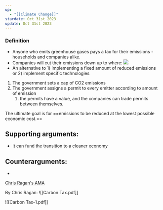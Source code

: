 ```yaml
---
up:
  - "[[Climate Change]]"
stardate: Oct 31st 2023
update: Oct 31st 2023
---
```


### Definition
- Anyone who emits greenhouse gases pays a tax for their emissions - households and companies alike.
- Companies will cut their emissions down up to where:
![](https://i.imgur.com/HkmIuVA.png)
- An alternative to 1) implementing a fixed amount of reduced emissions or 2) implement specific technologies

1) The government sets a cap of CO2 emissions
2) The government assigns a permit to every emitter according to amount of emission
	1) the permits have a value, and the companies can trade permits between themselves.

The ultimate goal is for ==emissions to be reduced at the lowest possible economic cost.==

## Supporting arguments:
- It can fund the transition to a cleaner economy
## Counterarguments:
- 

[Chris Ragan's AMA](https://www.reddit.com/r/IAmA/comments/8abg83/iama_economist_chris_ragan_of_mcgill_university/)

By Chris Ragan:
![[Carbon Tax.pdf]]

![[Carbon Tax-1.pdf]]